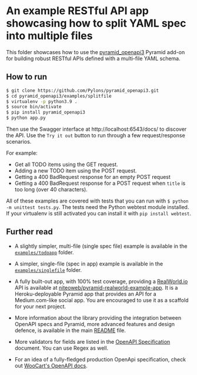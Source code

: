 # An example RESTful API app showcasing how to split YAML spec into multiple files

This folder showcases how to use the [pyramid_openapi3](https://github.com/Pylons/pyramid_openapi3) Pyramid add-on for building robust RESTful APIs defined with a multi-file YAML schema.

## How to run

```bash
$ git clone https://github.com/Pylons/pyramid_openapi3.git
$ cd pyramid_openapi3/examples/splitfile
$ virtualenv -p python3.9 .
$ source bin/activate
$ pip install pyramid_openapi3
$ python app.py
```

Then use the Swagger interface at http://localhost:6543/docs/ to discover the API. Use the `Try it out` button to run through a few request/response scenarios.

For example:
* Get all TODO items using the GET request.
* Adding a new TODO item using the POST request.
* Getting a 400 BadRequest response for an empty POST request
* Getting a 400 BadRequest response for a POST request when `title` is too long (over 40 characters).

All of these examples are covered with tests that you can run with `$ python -m unittest tests.py`. The tests need the Python webtest module installed. If your virtualenv is still activated you can install it with `pip install webtest`.


## Further read

* A slightly simpler, multi-file (single spec file) example is available in the [`examples/todoapp`](https://github.com/Pylons/pyramid_openapi3/tree/main/examples/todoapp) folder.

* A simpler, single-file (spec in app) example is available in the [`examples/singlefile`](https://github.com/Pylons/pyramid_openapi3/tree/main/examples/singlefile) folder.

* A fully built-out app, with 100% test coverage, providing a [RealWorld.io](https://realworld.io) API is available at [niteoweb/pyramid-realworld-example-app](https://github.com/niteoweb/pyramid-realworld-example-app). It is a Heroku-deployable Pyramid app that provides an API for a Medium.com-like social app. You are encouraged to use it as a scaffold for your next project.

* More information about the library providing the integration between OpenAPI specs and Pyramid, more advanced features and design defence, is available in the main [README](https://github.com/Pylons/pyramid_openapi3) file.

* More validators for fields are listed in the [OpenAPI Specification](https://github.com/OAI/OpenAPI-Specification/blob/main/versions/3.1.0.md#properties) document. You can use Regex as well.

* For an idea of a fully-fledged production OpenApi specification, check out [WooCart's OpenAPI docs](https://app.woocart.com/api/v1/).
